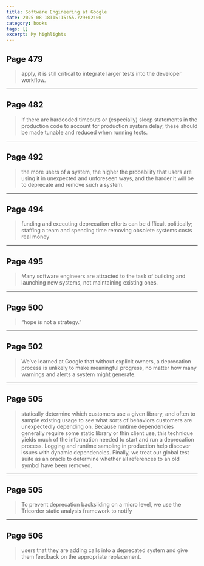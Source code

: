 ```yaml
---
title: Software Engineering at Google
date: 2025-08-18T15:15:55.729+02:00
category: books
tags: []
excerpt: My highlights
---
```


## Page 479

> apply, it is still critical to integrate larger tests into the developer workflow.


----
## Page 482

> If there are hardcoded timeouts or (especially) sleep statements in the production code to account for production system delay, these should be made tunable and reduced when running tests.


----
## Page 492

> the more users of a system, the higher the probability that users are using it in unexpected and unforeseen ways, and the harder it will be to deprecate and remove such a system.


----
## Page 494

> funding and executing deprecation efforts can be difficult politically; staffing a team and spending time removing obsolete systems costs real money


----
## Page 495

> Many software engineers are attracted to the task of building and launching new systems, not maintaining existing ones.


----
## Page 500

> “hope is not a strategy.”


----
## Page 502

> We’ve learned at Google that without explicit owners, a deprecation process is unlikely to make meaningful progress, no matter how many warnings and alerts a system might generate.


----
## Page 505

> statically determine which customers use a given library, and often to sample existing usage to see what sorts of behaviors customers are unexpectedly depending on. Because runtime dependencies generally require some static library or thin client use, this technique yields much of the information needed to start and run a deprecation process. Logging and runtime sampling in production help discover issues with dynamic dependencies. Finally, we treat our global test suite as an oracle to determine whether all references to an old symbol have been removed.


----
## Page 505

> To prevent deprecation backsliding on a micro level, we use the Tricorder static analysis framework to notify


----
## Page 506

> users that they are adding calls into a deprecated system and give them feedback on the appropriate replacement.

